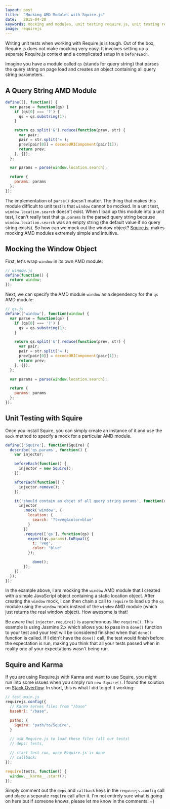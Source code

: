 ```yaml
---
layout: post
title:  "Mocking AMD Modules with Squire.js"
date:   2015-04-20
keywords: mocking amd modules, unit testing require.js, unit testing requireJS, requireJS unit testing, require.js unit testing, mocking AMD, AMD unit testing, mocking window object
image: requirejs
---
```


Writing unit tests when working with Require.js is tough. Out of the box, Require.js does not make mocking very easy. It involves setting up a separate Require.js context and a complicated setup in a `beforeEach`.

Imagine you have a module called `qs` (stands for query string) that parses the query string on page load and creates an object containing all query string parameters.

## A Query String AMD Module

```js
define([], function() {
  var parse = function(qs) {
    if (qs[0] === '?') {
      qs = qs.substring(1);
    }

    return qs.split('&').reduce(function(prev, str) {
      var pair;
      pair = str.split('=');
      prev[pair[0]] = decodeURIComponent(pair[1]);
      return prev;
    }, {});
  };

  var params = parse(window.location.search);

  return {
    params: params
  };
});
```

The implementation of `parse()` doesn't matter. The thing that makes this module difficult to unit test is that `window` cannot be mocked. In a unit test, `window.location.search` doesn't exist. When I load up this module into a unit test, I can't really test that `qs.params` is the parsed query string because `window.location.search` was an empty string (the default value if no query string exists). So how can we mock out the window object? [Squire.js](https://github.com/iammerrick/Squire.js), makes mocking AMD modules extremely simple and intuitive.

## Mocking the Window Object

First, let's wrap `window` in its own AMD module:

```js
// window.js
define(function() {
  return window;
});
```

Next, we can specify the AMD module `window` as a dependency for the `qs` AMD module:

```js
// qs.js
define(['window'], function(window) {
  var parse = function(qs) {
    if (qs[0] === '?') {
      qs = qs.substring(1);
    }

    return qs.split('&').reduce(function(prev, str) {
      var pair;
      pair = str.split('=');
      prev[pair[0]] = decodeURIComponent(pair[1]);
      return prev;
    }, {});
  };

  var params = parse(window.location.search);

  return {
    params: params
  };
});
```

## Unit Testing with Squire

Once you install Squire, you can simply create an instance of it and use the `mock` method to specify a mock for a particular AMD module.

```js
define(['Squire'], function(Squire) {
  describe('qs.params', function() {
    var injector;

    beforeEach(function() {
      injector = new Squire();
    });

    afterEach(function() {
      injector.remove();
    });

    it('should contain an objet of all query string params', function(done) {
      injector
        .mock('window', {
          location: {
            search: '?t=veg&color=blue'
          }
        })
        .require(['qs'], function(qs) {
          expect(qs.params).toEqual({
            t: 'veg',
            color: 'blue'
          });

            done();
        });
    });
  });
});
```

In the example above, I am mocking the `window` AMD module that I created with a simple JavaScript object containing a static location object. After creating the `window` mock, I can then chain a call to `require` to load up the `qs` module using the `window` mock instead of the `window` AMD module (which just returns the real window object). How awesome is that!

Be aware that `injector.require()` is asynchronous like `require()`. This example is using Jasmine 2.x which allows you to pass in a `done()` function to your test and your test will be considered finished when that `done()` function is called. If I didn't have the `done()` call, the test would finish before the expectation is run, making you think that all your tests passed when in reality one of your expectations wasn't being run.

## Squire and Karma

If you are using Require.js with Karma and want to use Squire, you might run into some issues when you simply run `new Squire()`. I found the solution on [Stack Overflow](http://stackoverflow.com/questions/17205904/squirejs-causing-random-tests-to-intermittently-fail-or-not-run-at-all). In short, this is what I did to get it working:

```js
// test-main.js
requirejs.config({
  // Karma serves files from "/base"
  baseUrl: "/base",

  paths: {
    Squire: "path/to/Squire",
  }

  // ask Require.js to load these files (all our tests)
  // deps: tests,

  // start test run, once Require.js is done
  // callback:
});

require(tests, function() {
  window.__karma__.start();
});
```

Simply comment out the `deps` and `callback` keys in the `requirejs.config` call and place a separate `require` call after it. I'm not entirely sure what is going on here but if someone knows, please let me know in the comments! =)
